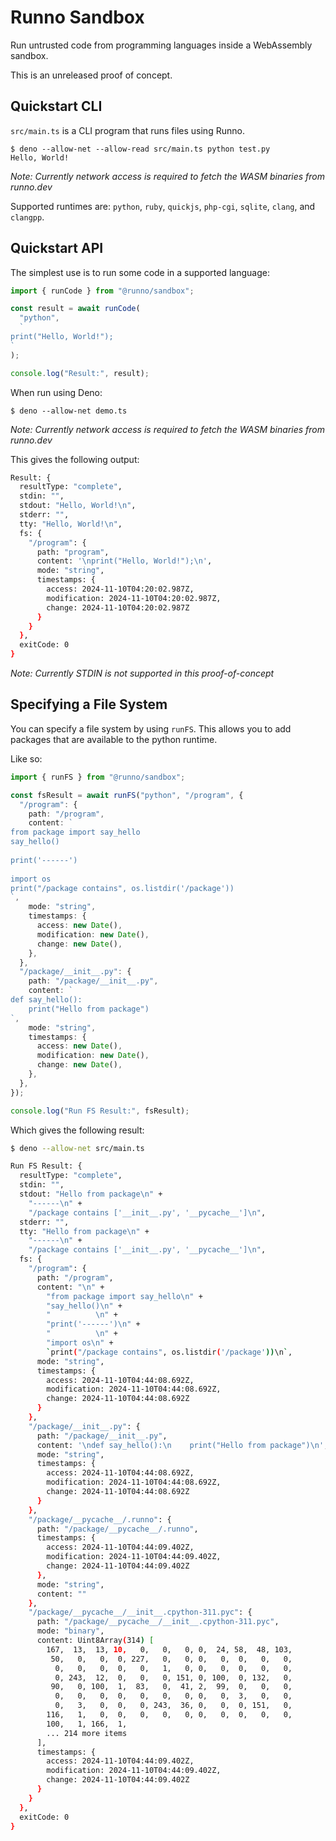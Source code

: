 # Runno Sandbox

Run untrusted code from programming languages inside a WebAssembly sandbox.

This is an unreleased proof of concept.

## Quickstart CLI

`src/main.ts` is a CLI program that runs files using Runno.

```
$ deno --allow-net --allow-read src/main.ts python test.py
Hello, World!
```

_Note: Currently network access is required to fetch the WASM binaries from runno.dev_

Supported runtimes are: `python`, `ruby`, `quickjs`, `php-cgi`, `sqlite`, `clang`, and `clangpp`.

## Quickstart API

The simplest use is to run some code in a supported language:

```ts
import { runCode } from "@runno/sandbox";

const result = await runCode(
  "python",
  `
print("Hello, World!");
`
);

console.log("Result:", result);
```

When run using Deno:

```
$ deno --allow-net demo.ts
```

_Note: Currently network access is required to fetch the WASM binaries from runno.dev_

This gives the following output:

```sh
Result: {
  resultType: "complete",
  stdin: "",
  stdout: "Hello, World!\n",
  stderr: "",
  tty: "Hello, World!\n",
  fs: {
    "/program": {
      path: "program",
      content: '\nprint("Hello, World!");\n',
      mode: "string",
      timestamps: {
        access: 2024-11-10T04:20:02.987Z,
        modification: 2024-11-10T04:20:02.987Z,
        change: 2024-11-10T04:20:02.987Z
      }
    }
  },
  exitCode: 0
}
```

_Note: Currently STDIN is not supported in this proof-of-concept_

## Specifying a File System

You can specify a file system by using `runFS`. This allows you to add packages
that are available to the python runtime.

Like so:

```ts
import { runFS } from "@runno/sandbox";

const fsResult = await runFS("python", "/program", {
  "/program": {
    path: "/program",
    content: `
from package import say_hello
say_hello()
          
print('------')
          
import os
print("/package contains", os.listdir('/package'))
`,
    mode: "string",
    timestamps: {
      access: new Date(),
      modification: new Date(),
      change: new Date(),
    },
  },
  "/package/__init__.py": {
    path: "/package/__init__.py",
    content: `
def say_hello():
    print("Hello from package")
`,
    mode: "string",
    timestamps: {
      access: new Date(),
      modification: new Date(),
      change: new Date(),
    },
  },
});

console.log("Run FS Result:", fsResult);
```

Which gives the following result:

```sh
$ deno --allow-net src/main.ts

Run FS Result: {
  resultType: "complete",
  stdin: "",
  stdout: "Hello from package\n" +
    "------\n" +
    "/package contains ['__init__.py', '__pycache__']\n",
  stderr: "",
  tty: "Hello from package\n" +
    "------\n" +
    "/package contains ['__init__.py', '__pycache__']\n",
  fs: {
    "/program": {
      path: "/program",
      content: "\n" +
        "from package import say_hello\n" +
        "say_hello()\n" +
        "          \n" +
        "print('------')\n" +
        "          \n" +
        "import os\n" +
        `print("/package contains", os.listdir('/package'))\n`,
      mode: "string",
      timestamps: {
        access: 2024-11-10T04:44:08.692Z,
        modification: 2024-11-10T04:44:08.692Z,
        change: 2024-11-10T04:44:08.692Z
      }
    },
    "/package/__init__.py": {
      path: "/package/__init__.py",
      content: '\ndef say_hello():\n    print("Hello from package")\n',
      mode: "string",
      timestamps: {
        access: 2024-11-10T04:44:08.692Z,
        modification: 2024-11-10T04:44:08.692Z,
        change: 2024-11-10T04:44:08.692Z
      }
    },
    "/package/__pycache__/.runno": {
      path: "/package/__pycache__/.runno",
      timestamps: {
        access: 2024-11-10T04:44:09.402Z,
        modification: 2024-11-10T04:44:09.402Z,
        change: 2024-11-10T04:44:09.402Z
      },
      mode: "string",
      content: ""
    },
    "/package/__pycache__/__init__.cpython-311.pyc": {
      path: "/package/__pycache__/__init__.cpython-311.pyc",
      mode: "binary",
      content: Uint8Array(314) [
        167,  13,  13, 10,   0,   0,   0, 0,  24, 58,  48, 103,
         50,   0,   0,  0, 227,   0,   0, 0,   0,  0,   0,   0,
          0,   0,   0,  0,   0,   1,   0, 0,   0,  0,   0,   0,
          0, 243,  12,  0,   0,   0, 151, 0, 100,  0, 132,   0,
         90,   0, 100,  1,  83,   0,  41, 2,  99,  0,   0,   0,
          0,   0,   0,  0,   0,   0,   0, 0,   0,  3,   0,   0,
          0,   3,   0,  0,   0, 243,  36, 0,   0,  0, 151,   0,
        116,   1,   0,  0,   0,   0,   0, 0,   0,  0,   0,   0,
        100,   1, 166,  1,
        ... 214 more items
      ],
      timestamps: {
        access: 2024-11-10T04:44:09.402Z,
        modification: 2024-11-10T04:44:09.402Z,
        change: 2024-11-10T04:44:09.402Z
      }
    }
  },
  exitCode: 0
}
```
